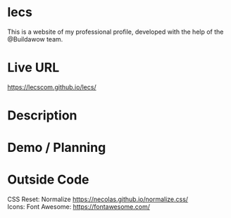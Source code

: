 # lecs
 This is a website of my professional profile, developed with the help of the @Buildawow team.

# Live URL
https://lecscom.github.io/lecs/

# Description

# Demo / Planning

# Outside Code
CSS Reset: Normalize https://necolas.github.io/normalize.css/ </br>
Icons: Font Awesome: https://fontawesome.com/ </br>
